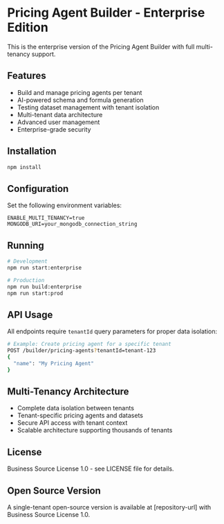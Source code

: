 # Pricing Agent Builder - Enterprise Edition

This is the enterprise version of the Pricing Agent Builder with full multi-tenancy support.

## Features

- Build and manage pricing agents per tenant
- AI-powered schema and formula generation
- Testing dataset management with tenant isolation
- Multi-tenant data architecture
- Advanced user management
- Enterprise-grade security

## Installation

```bash
npm install
```

## Configuration

Set the following environment variables:

```env
ENABLE_MULTI_TENANCY=true
MONGODB_URI=your_mongodb_connection_string
```

## Running

```bash
# Development
npm run start:enterprise

# Production
npm run build:enterprise
npm run start:prod
```

## API Usage

All endpoints require `tenantId` query parameters for proper data isolation:

```bash
# Example: Create pricing agent for a specific tenant
POST /builder/pricing-agents?tenantId=tenant-123
{
  "name": "My Pricing Agent"
}
```

## Multi-Tenancy Architecture

- Complete data isolation between tenants
- Tenant-specific pricing agents and datasets
- Secure API access with tenant context
- Scalable architecture supporting thousands of tenants

## License

Business Source License 1.0 - see LICENSE file for details.

## Open Source Version

A single-tenant open-source version is available at [repository-url] with Business Source License 1.0.
